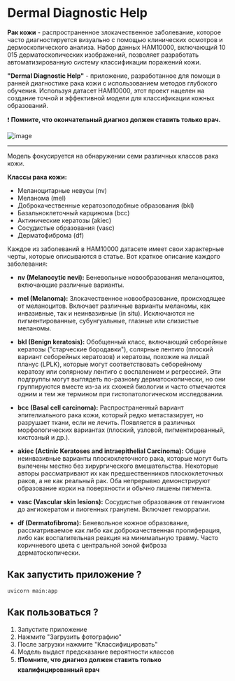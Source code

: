 # **Dermal Diagnostic Help**

**Рак кожи** - распространенное злокачественное заболевание, которое часто диагностируется визуально с помощью клинических осмотров и дермоскопического анализа. Набор данных HAM10000, включающий 10 015 дерматоскопических изображений, позволяет разработать автоматизированную систему классификации поражений кожи.

**"Dermal Diagnostic Help"** - приложение, разработанное для помощи в ранней диагностике рака кожи с использованием методов глубокого обучения. Используя датасет HAM10000, этот проект нацелен на создание точной и эффективной модели для классификации кожных образований.

❗️ **Помните, что окончательный диагноз должен ставить только врач.**

![image](https://github.com/natsyam/Dermal-Diagnostic-Help/assets/146081042/087a6735-9a29-4766-8174-b392f590bc2e)

---


Модель фокусируется на обнаружении семи различных классов рака кожи.

**Классы рака кожи:**
- Меланоцитарные невусы (nv)
- Меланома (mel)
- Доброкачественные кератозоподобные образования (bkl)
- Базальноклеточный карцинома (bcc)
- Актинические кератозы (akiec)
- Сосудистые образования (vasc)
- Дерматофиброма (df)

Каждое из заболеваний в HAM10000 датасете имеет свои характерные черты, которые описываются в статье. Вот краткое описание каждого заболевания:

- **nv (Melanocytic nevi):**
Беневольные новообразования меланоцитов, включающие различные варианты. 

- **mel (Melanoma):**
Злокачественное новообразование, происходящее от меланоцитов.
Включает различные варианты меланомы, как инвазивные, так и неинвазивные (in situ). Исключаются не пигментированные, субунгуальные, глазные или слизистые меланомы. 

- **bkl (Benign keratosis):**
Обобщенный класс, включающий себорейные кератозы ("старческие бородавки"), солярные лентиго (плоский вариант себорейных кератозов) и кератозы, похожие на лишай планус (LPLK), которые могут соответствовать себорейному кератозу или солярному лентиго с воспалением и регрессией. Эти подгруппы могут выглядеть по-разному дерматоскопически, но они группируются вместе из-за их схожей биологии и часто отмечаются одним и тем же термином при гистопатологическом исследовании.

- **bcc (Basal cell carcinoma):**
Распространенный вариант эпителиального рака кожи, который редко метастазирует, но разрушает ткани, если не лечить. Появляется в различных морфологических вариантах (плоский, узловой, пигментированный, кистозный и др.). 

- **akiec (Actinic Keratoses and intraepithelial Carcinoma):**
Общие неинвазивные варианты плоскоклеточного рака, которые могут быть вылечены местно без хирургического вмешательства. Некоторые авторы рассматривают их как предшественников плоскоклеточных раков, а не как реальный рак. Оба непрерывно демонстрируют образование корки на поверхности и обычно лишены пигмента.

- **vasc (Vascular skin lesions):**
Сосудистые образования от гемангиом до ангиокератом и пиогенных гранулем.
Включает геморрагии. 

- **df (Dermatofibroma):**
Беневольное кожное образование, рассматриваемое как либо как доброкачественная пролиферация, либо как воспалительная реакция на минимальную травму. Часто коричневого цвета с центральной зоной фиброза дерматоскопически. 

## **Как запустить приложение ?**

```
uvicorn main:app
```

## **Как пользоваться ?**

1. Запустите приложение
2. Нажмите "Загрузить фотографию"
3. После загрузки нажмите "Классифицировать"
4. Модель выдаст предсказание вероятности классов
5. ❗️**Помните, что диагноз должен ставить только квалифицированный врач**

